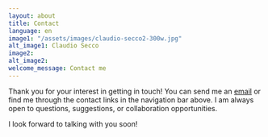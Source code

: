 ```yaml
---
layout: about
title: Contact
language: en
image1: "/assets/images/claudio-secco2-300w.jpg"
alt_image1: Claudio Secco
image2:
alt_image2:
welcome_message: Contact me
---
```

Thank you for your interest in getting in touch! You can send me an [email](mailto:claudiosecco@hotmail.com) or find me through the contact links in the navigation bar above. I am always open to questions, suggestions, or collaboration opportunities.

I look forward to talking with you soon!